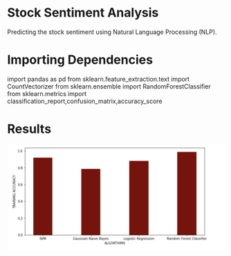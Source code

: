 # Stock Sentiment Analysis

Predicting the stock sentiment using Natural Language Processing (NLP).

# Importing Dependencies

import pandas as pd
from sklearn.feature_extraction.text import CountVectorizer
from sklearn.ensemble import RandomForestClassifier
from sklearn.metrics import classification_report,confusion_matrix,accuracy_score

# Results

<img width="677" alt="result1" src="https://github.com/VatsalNanda/NLP-Projects/blob/main/NLP-Sarcasm%20Detection/train_accuracy.png">
